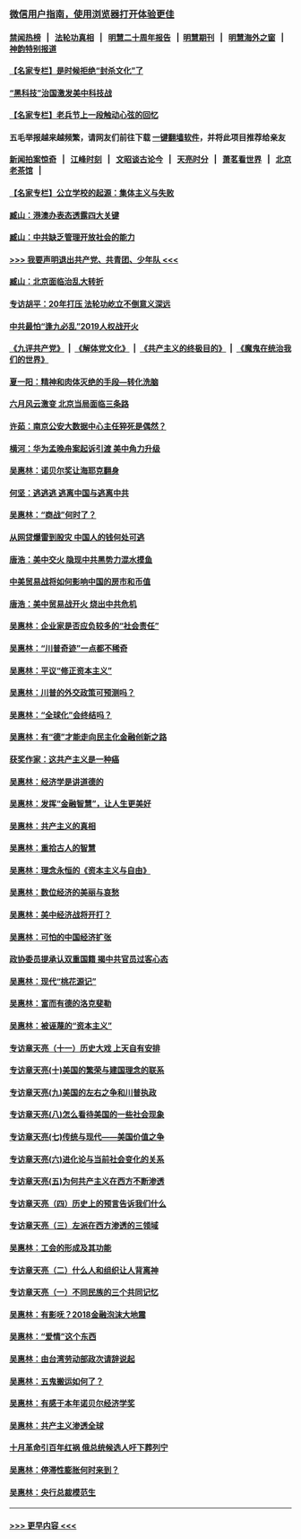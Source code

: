 ### [微信用户指南，使用浏览器打开体验更佳](https://github.com/gfw-breaker/banned-news1/blob/master/indexes/wechat-guide.md?t=0)
#### [禁闻热榜](热点新闻.md?t=0)  &nbsp;&nbsp;|&nbsp;&nbsp; [法轮功真相](https://github.com/gfw-breaker/truth/blob/master/README.md?t=0) &nbsp;&nbsp;|&nbsp;&nbsp; [明慧二十周年报告](https://github.com/gfw-breaker/mh-reports/blob/master/README.md?t=0) &nbsp;&nbsp;|&nbsp;&nbsp;[明慧期刊](https://github.com/gfw-breaker/mh-qikan) &nbsp;&nbsp;|&nbsp;&nbsp; [明慧海外之窗](https://github.com/gfw-breaker/mh-news/blob/master/README.md?t=0) &nbsp;&nbsp;|&nbsp;&nbsp; [神韵特别报道](https://github.com/gfw-breaker/mh-news/blob/master/shenyun.md?t=0)
#### [【名家专栏】是时候拒绝“封杀文化”了](../pages/nsc423/n11814093.md?t=02090922) 
#### [“黑科技”治国激发美中科技战](../pages/nsc423/n11638056.md?t=02090922) 
#### [【名家专栏】老兵节上一段触动心弦的回忆](../pages/nsc423/n11646016.md?t=02090922) 
#### 五毛举报越来越频繁，请网友们前往下载 [一键翻墙软件](https://github.com/gfw-breaker/ssr-accounts)，并将此项目推荐给亲友
#### [新闻拍案惊奇](https://github.com/gfw-breaker/banned-news1/blob/master/pages/link4.md) &nbsp;&nbsp;|&nbsp;&nbsp; [江峰时刻](https://github.com/gfw-breaker/banned-news1/blob/master/pages/link4.md) &nbsp;&nbsp;|&nbsp;&nbsp; [文昭谈古论今](https://github.com/gfw-breaker/banned-news1/blob/master/pages/link4.md) &nbsp;&nbsp;|&nbsp;&nbsp; [天亮时分](https://github.com/gfw-breaker/banned-news1/blob/master/pages/link4.md) &nbsp;&nbsp;|&nbsp;&nbsp; [萧茗看世界](https://github.com/gfw-breaker/banned-news1/blob/master/pages/link4.md) &nbsp;&nbsp;|&nbsp;&nbsp; [北京老茶馆](https://github.com/gfw-breaker/banned-news1/blob/master/pages/link4.md) &nbsp;&nbsp;|&nbsp;&nbsp; 
#### [【名家专栏】公立学校的起源：集体主义与失败](../pages/nsc423/n11601833.md?t=02090922) 
#### [臧山：港澳办表态透露四大关键](../pages/nsc423/n11421628.md?t=02090922) 
#### [臧山：中共缺乏管理开放社会的能力](../pages/nsc423/n11407457.md?t=02090922) 
#### [>>> 我要声明退出共产党、共青团、少年队 <<<](https://github.com/begood0513/goodnews/blob/master/quit/letter.md) 
#### [臧山：北京面临治乱大转折](../pages/nsc423/n11406895.md?t=02090922) 
#### [专访胡平：20年打压 法轮功屹立不倒意义深远](../pages/nsc423/n11398800.md?t=02090922) 
#### [中共最怕“逢九必乱”2019人权战开火](../pages/nsc423/n11385248.md?t=02090922) 
#### [《九评共产党》](https://github.com/begood0513/9ping.md/blob/master/README.md) &nbsp;|&nbsp; [《解体党文化》](../../../../jtdwh.md/blob/master/README.md)  &nbsp;|&nbsp; [《共产主义的终极目的》](../../../../gczydzjmd.md/blob/master/README.md) &nbsp;|&nbsp; [《魔鬼在统治我们的世界》](../../../../mgztzwmdsj.md/blob/master/README.md) 
#### [夏一阳：精神和肉体灭绝的手段—转化洗脑](../pages/nsc423/n11368250.md?t=02090922) 
#### [六月风云激变 北京当局面临三条路](../pages/nsc423/n11313668.md?t=02090922) 
#### [许茹：南京公安大数据中心主任猝死是偶然？](../pages/nsc423/n11064744.md?t=02090922) 
#### [横河：华为孟晚舟案起诉引渡 美中角力升级](../pages/nsc423/n11027230.md?t=02090922) 
#### [吴惠林：诺贝尔奖让海耶克翻身](../pages/nsc423/n10890049.md?t=02090922) 
#### [何坚：逃逃逃 逃离中国与逃离中共](../pages/nsc423/n10592891.md?t=02090922) 
#### [吴惠林：“商战”何时了？](../pages/nsc423/n10573558.md?t=02090922) 
#### [从网贷爆雷到股灾 中国人的钱何处可逃](../pages/nsc423/n10572800.md?t=02090922) 
#### [唐浩：美中交火 隐现中共黑势力混水摸鱼](../pages/nsc423/n10544040.md?t=02090922) 
#### [中美贸易战将如何影响中国的房市和币值](../pages/nsc423/n10543697.md?t=02090922) 
#### [唐浩：美中贸易战开火 烧出中共危机](../pages/nsc423/n10540126.md?t=02090922) 
#### [吴惠林：企业家是否应负较多的“社会责任”](../pages/nsc423/n10535022.md?t=02090922) 
#### [吴惠林：“川普奇迹”一点都不稀奇](../pages/nsc423/n10512808.md?t=02090922) 
#### [吴惠林：平议“修正资本主义”](../pages/nsc423/n10495724.md?t=02090922) 
#### [吴惠林：川普的外交政策可预测吗？](../pages/nsc423/n10462387.md?t=02090922) 
#### [吴惠林：“全球化”会终结吗？](../pages/nsc423/n10452838.md?t=02090922) 
#### [吴惠林：有“德”才能走向民主化金融创新之路](../pages/nsc423/n10432292.md?t=02090922) 
#### [获奖作家：这共产主义是一种癌](../pages/nsc423/n10431541.md?t=02090922) 
#### [吴惠林：经济学是讲道德的](../pages/nsc423/n10398014.md?t=02090922) 
#### [吴惠林：发挥“金融智慧”，让人生更美好](../pages/nsc423/n10375019.md?t=02090922) 
#### [吴惠林：共产主义的真相](../pages/nsc423/n10351394.md?t=02090922) 
#### [吴惠林：重拾古人的智慧](../pages/nsc423/n10337691.md?t=02090922) 
#### [吴惠林：理念永恒的《资本主义与自由》](../pages/nsc423/n10316274.md?t=02090922) 
#### [吴惠林：数位经济的美丽与哀愁](../pages/nsc423/n10292946.md?t=02090922) 
#### [吴惠林：美中经济战将开打？](../pages/nsc423/n10258825.md?t=02090922) 
#### [吴惠林：可怕的中国经济扩张](../pages/nsc423/n10219147.md?t=02090922) 
#### [政协委员提承认双重国籍 揭中共官员过客心态](../pages/nsc423/n10208809.md?t=02090922) 
#### [吴惠林：现代“桃花源记”](../pages/nsc423/n10185234.md?t=02090922) 
#### [吴惠林：富而有德的洛克斐勒](../pages/nsc423/n10142264.md?t=02090922) 
#### [吴惠林：被诬蔑的“资本主义”](../pages/nsc423/n10124816.md?t=02090922) 
#### [专访章天亮（十一）历史大戏 上天自有安排](../pages/nsc423/n10094905.md?t=02090922) 
#### [专访章天亮(十)美国的繁荣与建国理念的联系](../pages/nsc423/n10094899.md?t=02090922) 
#### [专访章天亮(九)美国的左右之争和川普执政](../pages/nsc423/n10094889.md?t=02090922) 
#### [专访章天亮(八)怎么看待美国的一些社会现象](../pages/nsc423/n10094857.md?t=02090922) 
#### [专访章天亮(七)传统与现代——美国价值之争](../pages/nsc423/n10093140.md?t=02090922) 
#### [专访章天亮(六)进化论与当前社会变化的关系](../pages/nsc423/n10092036.md?t=02090922) 
#### [专访章天亮(五)为何共产主义在西方不断渗透](../pages/nsc423/n10083620.md?t=02090922) 
#### [专访章天亮（四）历史上的预言告诉我们什么](../pages/nsc423/n10083606.md?t=02090922) 
#### [专访章天亮（三）左派在西方渗透的三领域](../pages/nsc423/n10081115.md?t=02090922) 
#### [吴惠林：工会的形成及其功能](../pages/nsc423/n10080633.md?t=02090922) 
#### [专访章天亮（二）什么人和组织让人背离神](../pages/nsc423/n10076637.md?t=02090922) 
#### [专访章天亮（一）不同民族的三个共同记忆](../pages/nsc423/n10074188.md?t=02090922) 
#### [吴惠林：有影呒？2018金融泡沫大地震](../pages/nsc423/n10040534.md?t=02090922) 
#### [吴惠林：“爱情”这个东西](../pages/nsc423/n10019423.md?t=02090922) 
#### [吴惠林：由台湾劳动部政次请辞说起](../pages/nsc423/n9979679.md?t=02090922) 
#### [吴惠林：五鬼搬运如何了？](../pages/nsc423/n9925338.md?t=02090922) 
#### [吴惠林：有感于本年诺贝尔经济学奖](../pages/nsc423/n9871883.md?t=02090922) 
#### [吴惠林：共产主义渗透全球](../pages/nsc423/n9812748.md?t=02090922) 
#### [十月革命引百年红祸 俄总统候选人吁下葬列宁](../pages/nsc423/n9810182.md?t=02090922) 
#### [吴惠林：停滞性膨胀何时来到？](../pages/nsc423/n9764136.md?t=02090922) 
#### [吴惠林：央行总裁模范生](../pages/nsc423/n9728134.md?t=02090922) 

----
#### [ >>> 更早内容 <<< ](../indexes/nsc423-earlier.md)
